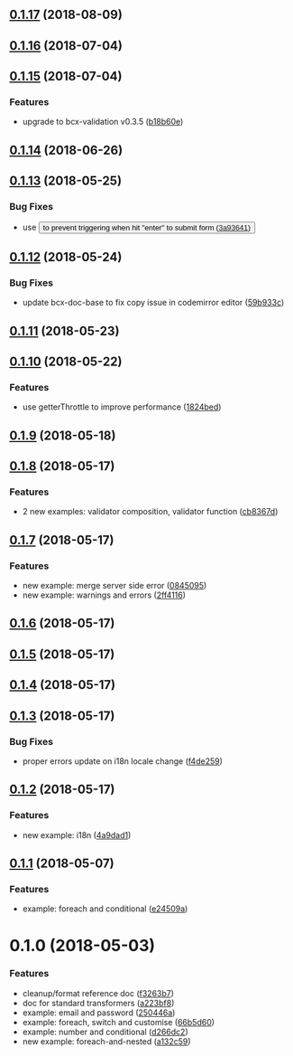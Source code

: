 <a name="0.1.17"></a>
## [0.1.17](https://github.com/buttonwoodcx/doc-bcx-validation/compare/v0.1.16...v0.1.17) (2018-08-09)



<a name="0.1.16"></a>
## [0.1.16](https://github.com/buttonwoodcx/doc-bcx-validation/compare/v0.1.15...v0.1.16) (2018-07-04)



<a name="0.1.15"></a>
## [0.1.15](https://github.com/buttonwoodcx/doc-bcx-validation/compare/v0.1.14...v0.1.15) (2018-07-04)


### Features

* upgrade to bcx-validation v0.3.5 ([b18b60e](https://github.com/buttonwoodcx/doc-bcx-validation/commit/b18b60e))



<a name="0.1.14"></a>
## [0.1.14](https://github.com/buttonwoodcx/doc-bcx-validation/compare/v0.1.13...v0.1.14) (2018-06-26)



<a name="0.1.13"></a>
## [0.1.13](https://github.com/buttonwoodcx/doc-bcx-validation/compare/v0.1.12...v0.1.13) (2018-05-25)


### Bug Fixes

* use <button type="button"> to prevent triggering when hit "enter" to submit form ([3a93641](https://github.com/buttonwoodcx/doc-bcx-validation/commit/3a93641))



<a name="0.1.12"></a>
## [0.1.12](https://github.com/buttonwoodcx/doc-bcx-validation/compare/v0.1.11...v0.1.12) (2018-05-24)


### Bug Fixes

* update bcx-doc-base to fix copy issue in codemirror editor ([59b933c](https://github.com/buttonwoodcx/doc-bcx-validation/commit/59b933c))



<a name="0.1.11"></a>
## [0.1.11](https://github.com/buttonwoodcx/doc-bcx-validation/compare/v0.1.10...v0.1.11) (2018-05-23)



<a name="0.1.10"></a>
## [0.1.10](https://github.com/buttonwoodcx/doc-bcx-validation/compare/v0.1.9...v0.1.10) (2018-05-22)


### Features

* use getterThrottle to improve performance ([1824bed](https://github.com/buttonwoodcx/doc-bcx-validation/commit/1824bed))



<a name="0.1.9"></a>
## [0.1.9](https://github.com/buttonwoodcx/doc-bcx-validation/compare/v0.1.8...v0.1.9) (2018-05-18)



<a name="0.1.8"></a>
## [0.1.8](https://github.com/buttonwoodcx/doc-bcx-validation/compare/v0.1.7...v0.1.8) (2018-05-17)


### Features

* 2 new examples: validator composition, validator function ([cb8367d](https://github.com/buttonwoodcx/doc-bcx-validation/commit/cb8367d))



<a name="0.1.7"></a>
## [0.1.7](https://github.com/buttonwoodcx/doc-bcx-validation/compare/v0.1.6...v0.1.7) (2018-05-17)


### Features

* new example: merge server side error ([0845095](https://github.com/buttonwoodcx/doc-bcx-validation/commit/0845095))
* new example: warnings and errors ([2ff4116](https://github.com/buttonwoodcx/doc-bcx-validation/commit/2ff4116))



<a name="0.1.6"></a>
## [0.1.6](https://github.com/buttonwoodcx/doc-bcx-validation/compare/v0.1.5...v0.1.6) (2018-05-17)



<a name="0.1.5"></a>
## [0.1.5](https://github.com/buttonwoodcx/doc-bcx-validation/compare/v0.1.4...v0.1.5) (2018-05-17)



<a name="0.1.4"></a>
## [0.1.4](https://github.com/buttonwoodcx/doc-bcx-validation/compare/v0.1.3...v0.1.4) (2018-05-17)



<a name="0.1.3"></a>
## [0.1.3](https://github.com/buttonwoodcx/doc-bcx-validation/compare/v0.1.2...v0.1.3) (2018-05-17)


### Bug Fixes

* proper errors update on i18n locale change ([f4de259](https://github.com/buttonwoodcx/doc-bcx-validation/commit/f4de259))



<a name="0.1.2"></a>
## [0.1.2](https://github.com/buttonwoodcx/doc-bcx-validation/compare/v0.1.1...v0.1.2) (2018-05-17)


### Features

* new example: i18n ([4a9dad1](https://github.com/buttonwoodcx/doc-bcx-validation/commit/4a9dad1))



<a name="0.1.1"></a>
## [0.1.1](https://github.com/buttonwoodcx/doc-bcx-validation/compare/v0.1.0...v0.1.1) (2018-05-07)


### Features

* example: foreach and conditional ([e24509a](https://github.com/buttonwoodcx/doc-bcx-validation/commit/e24509a))



<a name="0.1.0"></a>
# 0.1.0 (2018-05-03)


### Features

* cleanup/format reference doc ([f3263b7](https://github.com/buttonwoodcx/doc-bcx-validation/commit/f3263b7))
* doc for standard transformers ([a223bf8](https://github.com/buttonwoodcx/doc-bcx-validation/commit/a223bf8))
* example: email and password ([250446a](https://github.com/buttonwoodcx/doc-bcx-validation/commit/250446a))
* example: foreach, switch and customise ([66b5d60](https://github.com/buttonwoodcx/doc-bcx-validation/commit/66b5d60))
* example: number and conditional ([d266dc2](https://github.com/buttonwoodcx/doc-bcx-validation/commit/d266dc2))
* new example: foreach-and-nested ([a132c59](https://github.com/buttonwoodcx/doc-bcx-validation/commit/a132c59))




